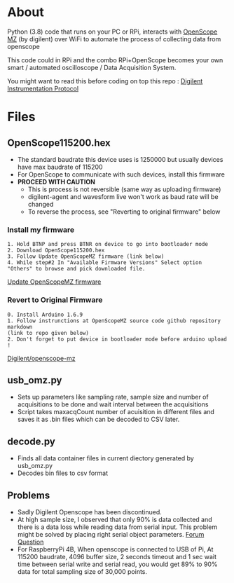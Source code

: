 # About
Python (3.8) code that runs on your PC or RPi, interacts with [OpenScope MZ](https://reference.digilentinc.com/reference/instrumentation/openscope-mz/start) (by digilent) over WiFi to automate the process of collecting data from openscope

This code could in RPi and the combo RPi+OpenScope becomes your own smart / automated oscilloscope / Data Acquisition System.

You might want to read this before coding on top this repo : [Digilent Instrumentation Protocol](https://reference.digilentinc.com/reference/software/digilent-instrumentation-protocol/protocol)
# Files
## OpenScope115200.hex
* The standard baudrate this device uses is 1250000 but usually devices have max baudrate of 115200 
* For OpenScope to communicate with such devices, install this firmware 
* **PROCEED WITH CAUTION**
    * This is process is not reversible (same way as uploading firmware)
    * digilent-agent and wavesform live won't work as baud rate will be changed 
    * To reverse the process, see "Reverting to original firmware" below

### Install my firmware
```
1. Hold BTNP and press BTNR on device to go into bootloader mode
2. Download OpenScope115200.hex 
3. Follow Update OpenScopeMZ firmware (link below)
4. While step#2 In "Available Firmware Versions" Select option "Others" to browse and pick downloaded file.
```
[Update OpenScopeMZ firmware](https://reference.digilentinc.com/learn/instrumentation/tutorials/openscope-mz/update-firmware)

### Revert to Original Firmware
```
0. Install Arduino 1.6.9
1. Follow instrunctions at OpenScopeMZ source code github repository markdown 
(link to repo given below)
2. Don't forget to put device in bootloader mode before arduino upload !
```
[Digilent/openscope-mz](https://github.com/Digilent/openscope-mz)

## usb_omz.py 
* Sets up parameters like sampling rate, sample size and number of acquisitions to be done and wait interval between the acquisitions
* Script takes maxacqCount number of acuisition in different files and saves it as .bin files which can be decoded to CSV later.
## decode.py 
* Finds all data container files in current diectory generated by usb_omz.py
* Decodes bin files to csv format
## Problems
* Sadly Digilent Openscope has been discontinued. 
* At high sample size, I observed that only 90% is data collected and there is a data loss while reading data from serial input. This problem might be solved by placing right serial object parameters. [Forum Question](https://forum.digilentinc.com/topic/20989-oscilloscope-read-fails-at-high-sample-sizes-greater-than-~3900-samples/)
* For RaspberryPi 4B, When openscope is connected to USB of Pi, At 115200 baudrate, 4096 buffer size, 2 seconds timeout and 1 sec wait time between serial write and serial read, you would get 89% to 90% data for total sampling size of 30,000 points. 
